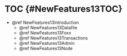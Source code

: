 TOC {#NewFeatures13TOC}
=======================

- @ref NewFeatures13Introduction
  - @ref NewFeatures13Datafile
  - @ref NewFeatures13Foxx
  - @ref NewFeatures13Transactions
  - @ref NewFeatures13Admin
  - @ref NewFeatures13Node
